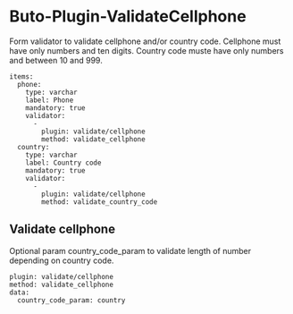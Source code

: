 # Buto-Plugin-ValidateCellphone
Form validator to validate cellphone and/or country code.
Cellphone must have only numbers and ten digits.
Country code muste have only numbers and between 10 and 999.
```
items:
  phone:
    type: varchar
    label: Phone
    mandatory: true
    validator:
      -
        plugin: validate/cellphone
        method: validate_cellphone
  country:
    type: varchar
    label: Country code
    mandatory: true
    validator:
      -
        plugin: validate/cellphone
        method: validate_country_code
```

## Validate cellphone
Optional param country_code_param to validate length of number depending on country code.
```
plugin: validate/cellphone
method: validate_cellphone
data:
  country_code_param: country
```
